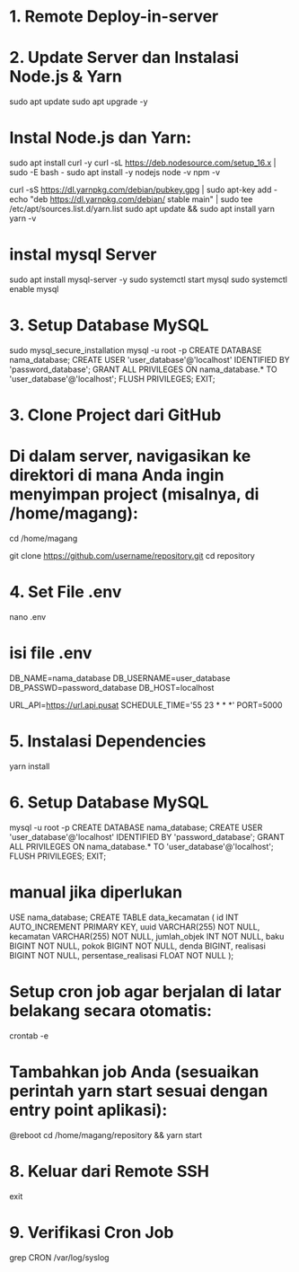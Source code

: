 # 1. Remote Deploy-in-server
# 2. Update Server dan Instalasi Node.js & Yarn

sudo apt update
sudo apt upgrade -y

# Instal Node.js dan Yarn:

sudo apt install curl -y
curl -sL https://deb.nodesource.com/setup_16.x | sudo -E bash -
sudo apt install -y nodejs
node -v
npm -v

curl -sS https://dl.yarnpkg.com/debian/pubkey.gpg | sudo apt-key add -
echo "deb https://dl.yarnpkg.com/debian/ stable main" | sudo tee /etc/apt/sources.list.d/yarn.list
sudo apt update && sudo apt install yarn
yarn -v

# instal mysql Server
sudo apt install mysql-server -y
sudo systemctl start mysql
sudo systemctl enable mysql

# 3. Setup Database MySQL
sudo mysql_secure_installation
mysql -u root -p
CREATE DATABASE nama_database;
CREATE USER 'user_database'@'localhost' IDENTIFIED BY 'password_database';
GRANT ALL PRIVILEGES ON nama_database.* TO 'user_database'@'localhost';
FLUSH PRIVILEGES;
EXIT;


# 3. Clone Project dari GitHub
# Di dalam server, navigasikan ke direktori di mana Anda ingin menyimpan project (misalnya, di /home/magang):

cd /home/magang

git clone https://github.com/username/repository.git
cd repository

# 4. Set File .env

nano .env

# isi file .env
DB_NAME=nama_database
DB_USERNAME=user_database
DB_PASSWD=password_database
DB_HOST=localhost

URL_API=https://url.api.pusat
SCHEDULE_TIME='55 23 * * *'
PORT=5000

# 5. Instalasi Dependencies
yarn install

# 6. Setup Database MySQL
mysql -u root -p
CREATE DATABASE nama_database;
CREATE USER 'user_database'@'localhost' IDENTIFIED BY 'password_database';
GRANT ALL PRIVILEGES ON nama_database.* TO 'user_database'@'localhost';
FLUSH PRIVILEGES;
EXIT;

# manual jika diperlukan
USE nama_database;
CREATE TABLE data_kecamatan (
  id INT AUTO_INCREMENT PRIMARY KEY,
  uuid VARCHAR(255) NOT NULL,
  kecamatan VARCHAR(255) NOT NULL,
  jumlah_objek INT NOT NULL,
  baku BIGINT NOT NULL,
  pokok BIGINT NOT NULL,
  denda BIGINT,
  realisasi BIGINT NOT NULL,
  persentase_realisasi FLOAT NOT NULL
);

# Setup cron job agar berjalan di latar belakang secara otomatis:
crontab -e

# Tambahkan job Anda (sesuaikan perintah yarn start sesuai dengan entry point aplikasi):
@reboot cd /home/magang/repository && yarn start

# 8. Keluar dari Remote SSH
exit

# 9. Verifikasi Cron Job
grep CRON /var/log/syslog
